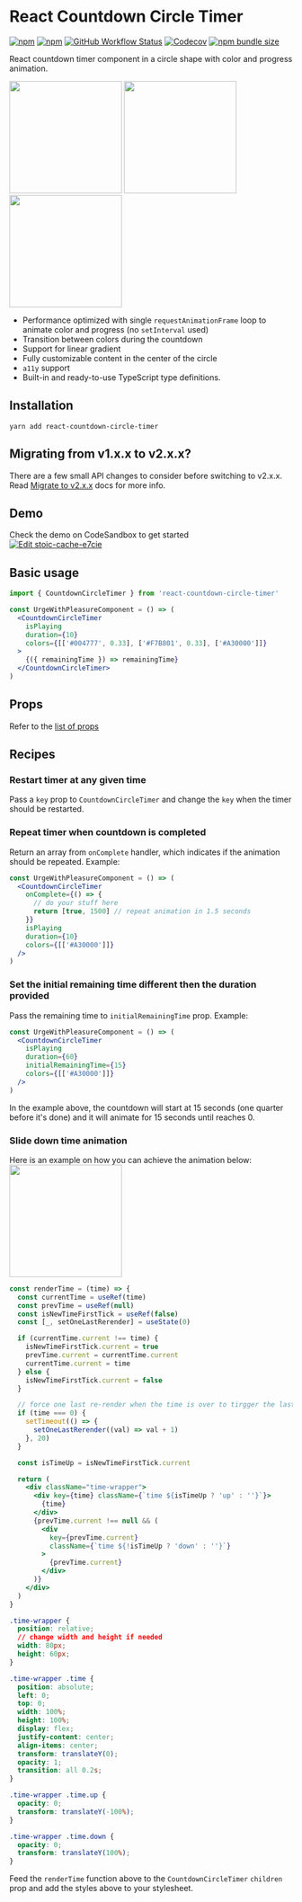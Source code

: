 # React Countdown Circle Timer

[![npm](https://img.shields.io/npm/v/react-countdown-circle-timer)](https://www.npmjs.com/package/react-countdown-circle-timer)
[![npm](https://img.shields.io/npm/dw/react-countdown-circle-timer)](https://www.npmjs.com/package/react-countdown-circle-timer)
[![GitHub Workflow Status](https://img.shields.io/github/workflow/status/vydimitrov/react-countdown-circle-timer/Codecov%20Coverage)](https://codecov.io/gh/vydimitrov/react-countdown-circle-timer)
[![Codecov](https://img.shields.io/codecov/c/gh/vydimitrov/react-countdown-circle-timer)](https://codecov.io/gh/vydimitrov/react-countdown-circle-timer)
[![npm bundle size](https://img.shields.io/bundlephobia/min/react-countdown-circle-timer)](https://bundlephobia.com/result?p=react-countdown-circle-timer@1.0.6)

React countdown timer component in a circle shape with color and progress animation.

<img src="https://user-images.githubusercontent.com/10707142/66097204-ca68c200-e59d-11e9-9b70-688409755aaa.gif" width="200"> <img src="https://user-images.githubusercontent.com/10707142/65935516-a0869280-e419-11e9-9bb0-40c4d1ef2bbe.gif" width="200"> <img src="https://user-images.githubusercontent.com/10707142/65963815-cfbdf380-e45b-11e9-809d-970174e88914.gif" width="200">

- Performance optimized with single `requestAnimationFrame` loop to animate color and progress (no `setInterval` used)
- Transition between colors during the countdown
- Support for linear gradient
- Fully customizable content in the center of the circle
- `a11y` support
- Built-in and ready-to-use TypeScript type definitions.

## Installation

```
yarn add react-countdown-circle-timer
```

## Migrating from v1.x.x to v2.x.x?

There are a few small API changes to consider before switching to v2.x.x. Read [Migrate to v2.x.x](https://github.com/vydimitrov/react-countdown-circle-timer/blob/master/packages/web/MIGRATE_TO_V2.md) docs for more info.

## Demo

Check the demo on CodeSandbox to get started  
[![Edit stoic-cache-e7cie](https://codesandbox.io/static/img/play-codesandbox.svg)](https://codesandbox.io/s/stoic-cache-e7cie?fontsize=14&hidenavigation=1&theme=dark)

## Basic usage

```jsx
import { CountdownCircleTimer } from 'react-countdown-circle-timer'

const UrgeWithPleasureComponent = () => (
  <CountdownCircleTimer
    isPlaying
    duration={10}
    colors={[['#004777', 0.33], ['#F7B801', 0.33], ['#A30000']]}
  >
    {({ remainingTime }) => remainingTime}
  </CountdownCircleTimer>
)
```

## Props

Refer to the [list of props](https://github.com/vydimitrov/react-countdown-circle-timer#props-for-both-reactreact-native)

## Recipes

### Restart timer at any given time

Pass a `key` prop to `CountdownCircleTimer` and change the `key` when the timer should be restarted.

### Repeat timer when countdown is completed

Return an array from `onComplete` handler, which indicates if the animation should be repeated. Example:

```jsx
const UrgeWithPleasureComponent = () => (
  <CountdownCircleTimer
    onComplete={() => {
      // do your stuff here
      return [true, 1500] // repeat animation in 1.5 seconds
    }}
    isPlaying
    duration={10}
    colors={[['#A30000']]}
  />
)
```

### Set the initial remaining time different then the duration provided

Pass the remaining time to `initialRemainingTime` prop. Example:

```jsx
const UrgeWithPleasureComponent = () => (
  <CountdownCircleTimer
    isPlaying
    duration={60}
    initialRemainingTime={15}
    colors={[['#A30000']]}
  />
)
```

In the example above, the countdown will start at 15 seconds (one quarter before it's done) and it will animate for 15 seconds until reaches 0.

### Slide down time animation

Here is an example on how you can achieve the animation below:  
<img src="https://user-images.githubusercontent.com/10707142/65963815-cfbdf380-e45b-11e9-809d-970174e88914.gif" width="200">

```jsx
const renderTime = (time) => {
  const currentTime = useRef(time)
  const prevTime = useRef(null)
  const isNewTimeFirstTick = useRef(false)
  const [_, setOneLastRerender] = useState(0)

  if (currentTime.current !== time) {
    isNewTimeFirstTick.current = true
    prevTime.current = currentTime.current
    currentTime.current = time
  } else {
    isNewTimeFirstTick.current = false
  }

  // force one last re-render when the time is over to tirgger the last animation
  if (time === 0) {
    setTimeout(() => {
      setOneLastRerender((val) => val + 1)
    }, 20)
  }

  const isTimeUp = isNewTimeFirstTick.current

  return (
    <div className="time-wrapper">
      <div key={time} className={`time ${isTimeUp ? 'up' : ''}`}>
        {time}
      </div>
      {prevTime.current !== null && (
        <div
          key={prevTime.current}
          className={`time ${!isTimeUp ? 'down' : ''}`}
        >
          {prevTime.current}
        </div>
      )}
    </div>
  )
}
```

```css
.time-wrapper {
  position: relative;
  // change width and height if needed
  width: 80px;
  height: 60px;
}

.time-wrapper .time {
  position: absolute;
  left: 0;
  top: 0;
  width: 100%;
  height: 100%;
  display: flex;
  justify-content: center;
  align-items: center;
  transform: translateY(0);
  opacity: 1;
  transition: all 0.2s;
}

.time-wrapper .time.up {
  opacity: 0;
  transform: translateY(-100%);
}

.time-wrapper .time.down {
  opacity: 0;
  transform: translateY(100%);
}
```

Feed the `renderTime` function above to the `CountdownCircleTimer` `children` prop and add the styles above to your stylesheet.
